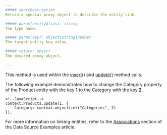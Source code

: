 ```yaml
---
##### shortDescription
Return a special proxy object to describe the entity link.

##### param(entityAlias): string
The type name.

##### param(key): object|string|number
The target entity key value.

##### return: object
The desired proxy object.

---
```

This method is used within the [insert()](/api-reference/30%20Data%20Layer/Store/3%20Methods/insert(values).md '/Documentation/ApiReference/Data_Layer/ODataStore/Methods/#insertvalues') and [update()](/api-reference/30%20Data%20Layer/Store/3%20Methods/update(key_values).md '/Documentation/ApiReference/Data_Layer/ODataStore/Methods/#updatekey_values') method calls.

The following example demonstrates how to change the Category property of the Product entity with the key **1** to the Category with the key **2**.

    <!--JavaScript-->
    context.Products.update(1, {
        Category: context.objectLink("Categories", 2)
    });

For more information on linking entities, refer to the [Associations](/Documentation/Guide/Data_Layer/Data_Source_Examples/#Data_Source_Examples_OData_Associations) section of the Data Source Examples article.